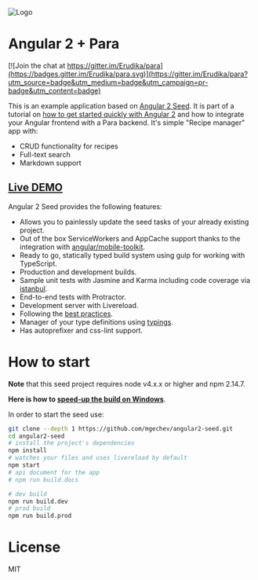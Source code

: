 ![Logo](https://s3-eu-west-1.amazonaws.com/org.paraio/para.png)

# Angular 2 + Para

[![Join the chat at https://gitter.im/Erudika/para](https://badges.gitter.im/Erudika/para.svg)](https://gitter.im/Erudika/para?utm_source=badge&utm_medium=badge&utm_campaign=pr-badge&utm_content=badge)

This is an example application based on [Angular 2 Seed](https://github.com/mgechev/angular2-seed). 
It is part of a tutorial on [how to get started quickly with Angular 2](http://www.erudika.com/blog/2016/06/09/Building-the-stack-from-scratch-with-Angular-2/) 
and how to integrate your Angular frontend with a Para backend.
It's simple "Recipe manager" app with:

- CRUD functionality for recipes
- Full-text search
- Markdown support

## [Live DEMO](http://albogdano.github.io/angular2-para/)

Angular 2 Seed provides the following features:

- Allows you to painlessly update the seed tasks of your already existing project.
- Out of the box ServiceWorkers and AppCache support thanks to the integration with [angular/mobile-toolkit](https://github.com/angular/mobile-toolkit).
- Ready to go, statically typed build system using gulp for working with TypeScript.
- Production and development builds.
- Sample unit tests with Jasmine and Karma including code coverage via [istanbul](https://gotwarlost.github.io/istanbul/).
- End-to-end tests with Protractor.
- Development server with Livereload.
- Following the [best practices](https://angular.io/styleguide).
- Manager of your type definitions using [typings](https://github.com/typings/typings).
- Has autoprefixer and css-lint support.

# How to start

**Note** that this seed project requires node v4.x.x or higher and npm 2.14.7.

**Here is how to [speed-up the build on Windows](https://github.com/mgechev/angular2-seed/wiki/Speed-up-the-build-on-Windows)**.

In order to start the seed use:

```bash
git clone --depth 1 https://github.com/mgechev/angular2-seed.git
cd angular2-seed
# install the project's dependencies
npm install
# watches your files and uses livereload by default
npm start
# api document for the app
# npm run build.docs

# dev build
npm run build.dev
# prod build
npm run build.prod
```

# License

MIT
